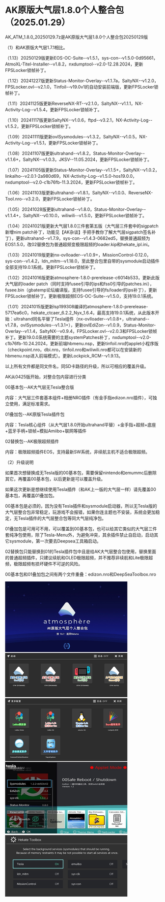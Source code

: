 # AK原版大气层1.8.0个人整合包（2025.01.29）

AK_ATM_1.8.0_20250129.7z是AK原版大气层1.8.0个人整合包20250129版

（1）和AK原版大气层1.7.1相比。

（1.13）20250129版更新EOS-OC-Suite--v1.5.1，sys-con--v1.5.0-0d95661，AtmoXL-Titel-Installer--v1.8.2，nxdumptool--v2.0-12.28.2024，更新FPSLocker锁帧补丁。

（1.12）20241227版更新Status-Monitor-Overlay--v1.1.7a，SaltyNX--v1.2.0，FPSLocker.ovl--v2.1.0，Tinfoil--v19.0v1的自动安装前端版，更新FPSLocker锁帧补丁。

（1.11）20241125版更新ReverseNX-RT--v2.1.0，SaltyNX--v1.1.1，NX-Activity-Log--v1.5.4，更新FPSLocker锁帧补丁。

（1.10）20241117版更新SaltyNX--v1.0.6，ftpd--v3.2.1，NX-Activity-Log--v1.5.2，更新FPSLocker锁帧补丁。

（1.09）20241111版更新ovlSysmodules--v1.3.2，SaltyNX--v1.0.5，NX-Activity-Log--v1.5.1，更新FPSLocker锁帧补丁。

（1.08）20241107版更新ultrahand--v1.8.2，Status-Monitor-Overlay--v1.1.6+，SaltyNX--v1.0.3，JKSV--11.05.2024，更新FPSLocker锁帧补丁。

（1.07）20241105版更新Status-Monitor-Overlay--v1.1.5+，SaltyNX--v1.0.2，linkalho--v2.0.1-2a980d69，NX-Activity-Log--v1.5.0-hos19.0.0，nxdumptool--v2.0-c1b76fb-11.3.2024，更新FPSLocker锁帧补丁。

（1.06）20241103版更新ultrahand--v1.8.1，SaltyNX--v1.0.0、ReverseNX-Tool.nro--v3.2.0，更新FPSLocker锁帧补丁。

（1.05）20241028版更新ultrahand--v1.8.0，Status-Monitor-Overlay--v1.1.4+，SaltyNX--v0.10.0，wiliwili--v1.5.0，更新FPSLocker锁帧补丁。

（1.04）20241021版更新大气层1.8.0三件套第五版（大气层三件套中的sigpatch新增nim patch补丁，功能见【AK杂谈】手把手教你了解大气层sigpatch签名补丁），更新ultrahand--v1.7.9，sys-con--v1.4.3-0682ed5，替换普通超频为EOS1.5.0，改02替换包为普通超频变极限超频的loader.kip和hekate_ipl.ini。

（1.03）20241019版更新nx-ovlloader--v1.0.9+，MissionControl-0.12.0，sys-con--v1.4.2，ldn_mitm--v1.18.0，至此整合包里自带的sysmodule启动插件全部支持19.0.1系统。更新FPSLocker锁帧补丁。

（1.02）20241016版更新atmosphere-1.8.0-prerelease-c6014b533，更新此版大气层的loader patch（同时支持fusee引导的ips和fss0引导的patches.ini），fusee.bin（gbatemp论坛编译版，支持fusee引导的fs/loader的ips补丁），更新FPSLocker锁帧补丁。更新极限超频EOS-OC-Suite--v1.5.0，支持19.0.1系统。

（1.01）20241015版更新lsp199308编译的atmosphere-1.8.0-prerelease-5717ea6c0，hekate_ctcaer_6.2.2_Nyx_1.6.4，最高支持19.0.1系统，从此版本开始：ultrahand同名平替了Tesla组件（nx-ovlloader--v1.0.8+，ultrahand--v1.7.8，ovlSysmodules--v1.3.1+），更新ovlEdiZon--v1.0.9，Status-Monitor-Overlay--v1.1.4，SaltyNX--v0.9.4，FPSLocker.ovl--v2.0.3和FPSLocker锁帧补丁。更新19.0.0系统需要的主题systemPatches补丁，nxdumptool--v2.0-c1b76fb-10.24.2024，更新前端hbmenu.nsp，更新tinfoil.nro的applet小程序版（checkpoint.nro，dbi.nro，tinfoil.nro和wiliwili.nro都可以在安装新的hbmenu.nsp进入前端模式）。更新Lockpick_RCM--v1.9.13。

以上所有文件都是同文件名，同SD卡路径的升级，所以可相应的覆盖升级。

AK从0425版开始，对整合包内容进行分类

00基本包--AK大气层无Tesla整合版

内容：大气层三件套基本组件+相册NRO插件（有金手指edizon.nro插件），可独立使用，满足标准需求。

01叠加包--AK原版Tesla插件包

内容：Tesla核心组件（从大气层1.8.0开始ultrahand平替）+金手指+超频+底座+蓝牙手柄+锁帧+模拟Amiibo+联网等插件

02替换包--AK极限超频插件

内容：极限超频插件EOS，支持最新SW系统，非续航主机不适合极限超频。

（2）升级说明

如果首次想替换成无Tesla版的00基本包，需要保留nintendo和emummc后删除其它，再覆盖00基本包，以后更新是可以覆盖升级。

如果这次更新是想继续使用Tesla插件（和AK上一版的大气层一样）请先覆盖00基本包，再覆盖01叠加包。

00基本包是必须的，因为没有Tesla插件和sysmodule启动器，所以无Tesla版的大气层整合包非常稳定，玩游戏不会报错，如果你连主题也不安装，系统会更加稳定，无Tesla插件的大气层整合包等同大气层纯净包。

01叠加包是可用可不用，可以覆盖到00基本包，也可以给其它类似的大气层三件套纯净包使用，除了Tesla-Menu外，为避免冲突，其余插件禁止自启动，启动其它sysmodule，第一次要去Deepsea工具箱启动。

02替换包只能替换到01的Tesla插件包中且是给AK大气层整合包使用，替换里面的普通超频插件，只建议续航和OLED极限超频，并不推荐非续航和Lite极限超频，极限超频有损坏硬件不可逆的风险。

00基本包和01叠加包之间有两个文件重叠：edizon.nro和DeepSeaToolbox.nro

<img src="https://github.com/AK478BB/AK-Atmosphere/blob/master/AK_ATM_1.5.1_0329.jpg">
